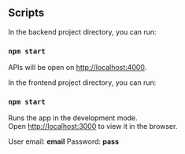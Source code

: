 ## Scripts

In the backend project directory, you can run:

### `npm start`

APIs will be open on [http://localhost:4000](http://localhost:4000).


In the frontend project directory, you can run:

### `npm start`

Runs the app in the development mode.<br />
Open [http://localhost:3000](http://localhost:3000) to view it in the browser.

User email: <b>email</b> 
Password: <b>pass</b>

